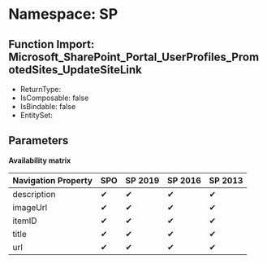 # Namespace: SP

## Function Import: Microsoft_SharePoint_Portal_UserProfiles_PromotedSites_UpdateSiteLink

- ReturnType: 
- IsComposable: false
- IsBindable: false
- EntitySet: 

## Parameters

**Availability matrix**

Navigation Property | SPO | SP 2019 | SP 2016 | SP 2013
----------|-----|---------|---------|--------
description | ✔ | ✔ | ✔ | ✔
imageUrl | ✔ | ✔ | ✔ | ✔
itemID | ✔ | ✔ | ✔ | ✔
title | ✔ | ✔ | ✔ | ✔
url | ✔ | ✔ | ✔ | ✔
